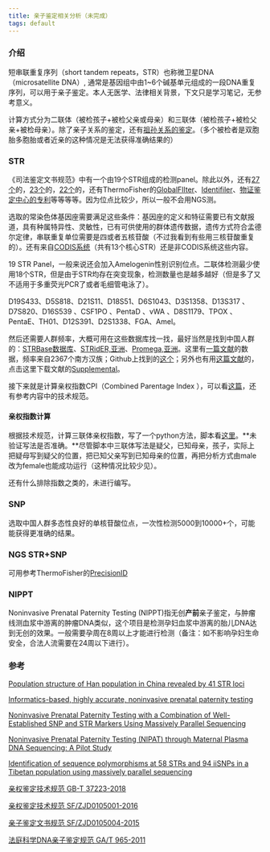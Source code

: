 ```yaml
---
title: 亲子鉴定相关分析（未完成）
tags: default
---
```


### 介绍

短串联重复序列（short tandem repeats，STR）也称微卫星DNA（microsatellite DNA）, 通常是基因组中由1~6个碱基单元组成的一段DNA重复序列，可以用于亲子鉴定。本人无医学、法律相关背景，下文只是学习笔记，无参考意义。

计算方式分为二联体（被检孩子+被检父亲或母亲）和三联体（被检孩子+被检父亲+被检母亲）。除了亲子关系的鉴定，还有[祖孙关系的鉴定](http://www.moj.gov.cn/news/download/file/file/20190815/1565869722167038371.pdf)。（多个被检者是双胞胎多胞胎或者近亲的这种情况是无法获得准确结果的）


### STR

《司法鉴定文书规范》中有一个由19个STR组成的检测panel。除此以外，还有[27个](https://patentimages.storage.googleapis.com/a5/f5/80/a131efdefd0ac4/CN104946632A.pdf)的，[23个](http://www.microread.com/foServen/7-893-335.html)的，[22个](https://www.jfsmonline.com/article.asp?issn=2349-5014;year=2018;volume=4;issue=3;spage=122;epage=128;aulast=Fu)的，还有ThermoFisher的[GlobalFIlter](https://assets.thermofisher.cn/TFS-Assets/GSD/brochures/globalfiler-str-brochure.pdf)、[Identifiler](https://assets.thermofisher.cn/TFS-Assets/LSG/manuals/cms_041201.pdf)、[物证鉴定中心的专利](https://patentimages.storage.googleapis.com/1d/4b/7b/a2bfaee19b154c/CN105441534B.pdf)等等等等。因为位点比较少，所以一般不会用NGS测。

选取的常染色体基因座需要满足这些条件：基因座的定义和特征需要已有文献报道，具有种属特异性、灵敏性，已有可供使用的群体遗传数据，遗传方式符合孟德尔定律，串联重复单位需要是四或者五核苷酸（不过我看到有些用三核苷酸重复的）。还有来自[CODIS系统](https://en.wikipedia.org/wiki/Combined_DNA_Index_System)（共有13个核心STR）还是非CODIS系统这些内容。

19 STR Panel，一般来说还会加入Amelogenin性别识别位点。二联体检测最少使用18个STR，但是由于STR均存在突变现象，检测数量也是越多越好（但是多了又不适用于多重荧光PCR了或者毛细管电泳了）。

D19S433、D5S818、D21S11、D18S51、D6S1043、D3S1358、D13S317 、D7S820、D16S539 、CSF1PO 、PentaD 、vWA 、D8S1179、TPOX 、PentaE、TH01、D12S391、D2S1338、FGA、Amel。

然后还需要人群频率，大概可用在这些数据库找一找，最好当然是找到中国人群的：[STRBase数据库](https://strbase.nist.gov/str_fact.htm,美国)、[STRidER,亚洲](https://strider.online/frequencies)、[Promega,亚洲](https://www.promega.com.cn/products/pm/genetic-identity/population-statistics/allele-frequencies/)。这里有[一篇文献](https://europepmc.org/article/pmc/pmc6779668)的数据，频率来自2367个南方汉族；Github上找到的[这个](https://github.com/T1me/MPTK/blob/main/frequency.yml)；另外也有用[这篇文献](https://pubmed.ncbi.nlm.nih.gov/31905040/)的，点击这里下载文献的[Supplemental](https://www.tandfonline.com/doi/suppl/10.1080/03014460.2019.1705391/suppl_file/iahb_a_1705391_sm0479.zip)。

接下来就是计算亲权指数CPI（Combined Parentage Index ），可以看[这篇](https://www.promega.com/-/media/files/resources/conference-proceedings/ishi-15/parentage-and-mixture-statistics-workshop/introductiontoparentagestatistics.pdf?la=en)，还有参考内容中的技术规范。



#### 亲权指数计算

根据技术规范，计算三联体亲权指数，写了一个python方法，脚本看[这里](https://github.com/pzweuj/practice/blob/master/python/PaternityIndex/calculate_CPI.py)。**未验证写法是否准确。**尽管脚本中三联体写法是疑父，已知母亲，孩子，实际上把疑母写到疑父的位置，把已知父亲写到已知母亲的位置，再把分析方式由male改为female也能成功运行（这种情况比较少见）。

还有什么排除指数之类的，未进行编写。


### SNP
选取中国人群多态性良好的单核苷酸位点，一次性检测5000到10000+个，可能能获得更准确的结果。




### NGS STR+SNP
可用参考ThermoFisher的[PrecisionID](https://assets.thermofisher.com/TFS-Assets/GSD/Technical-Notes/precision_id_str_snp_combo_2019_technical_note.pdf)



### NIPPT

Noninvasive Prenatal Paternity Testing (NIPPT)指无创**产前**亲子鉴定，与肿瘤线测血浆中游离的肿瘤DNA类似，这个项目是检测孕妇血浆中游离的胎儿DNA达到无创的效果。一般需要孕周在8周以上才能进行检测（备注：如不影响孕妇生命安全，合法人流需要在24周以下进行）。



### 参考
[Population structure of Han population in China revealed by 41 STR loci](https://www.tandfonline.com/doi/pdf/10.1080/03014460.2019.1705391)

[Informatics-based, highly accurate, noninvasive prenatal paternity testing](https://www.nature.com/articles/gim2012155.pdf)

[Noninvasive Prenatal Paternity Testing with a Combination of Well-Established SNP and STR Markers Using Massively Parallel Sequencing](https://www.mdpi.com/2073-4425/12/3/454/htm)

[Noninvasive Prenatal Paternity Testing (NIPAT) through Maternal Plasma DNA Sequencing: A Pilot Study](https://pubmed.ncbi.nlm.nih.gov/27631491/)

[Identification of sequence polymorphisms at 58 STRs and 94 iiSNPs in a Tibetan population using massively parallel sequencing](https://www.nature.com/articles/s41598-020-69137-1.pdf)

[亲权鉴定技术规范 GB-T 37223-2018](http://zjcfs.com/style/download/%E6%8A%80%E6%9C%AF%E8%A7%84%E8%8C%83/%E7%89%A9%E8%AF%81%E6%AF%92%E7%89%A9/GB-T%2037223-2018%E4%BA%B2%E6%9D%83%E9%89%B4%E5%AE%9A%E6%8A%80%E6%9C%AF%E8%A7%84%E8%8C%83.pdf)

[亲权鉴定技术规范 SF/ZJD0105001-2016](https://www.moj.gov.cn/government_service/download/file/file/20190816/1565937635270095145.pdf)

[亲子鉴定文书规范 SF/ZJD0105004-2015](http://www.moj.gov.cn/news/download/file/file/20190815/1565869707758003500.pdf)

[法庭科学DNA亲子鉴定规范 GA/T 965-2011](http://116.52.249.81/submodule/Editor/uploadfile/20170329170253616.pdf)

